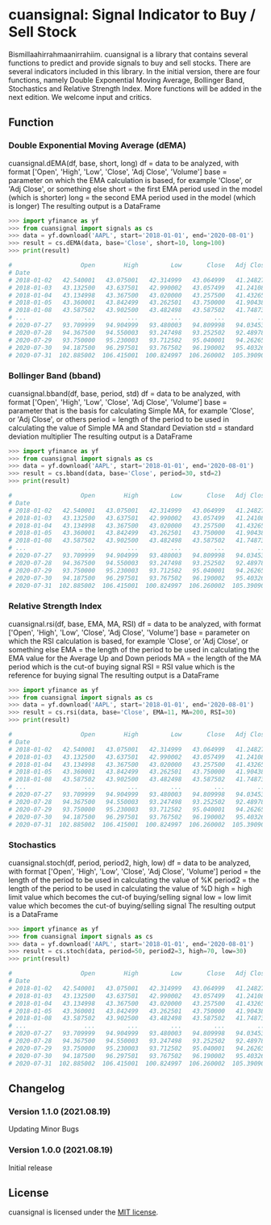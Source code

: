 # cuansignal: Signal Indicator to Buy / Sell Stock

Bismillaahirrahmaanirrahiim.
cuansignal is a library that contains several functions to predict and provide signals to buy and sell stocks. There are several indicators included in this library. In the initial version, there are four functions, namely Double Exponential Moving Average, Bollinger Band, Stochastics and Relative Strength Index.
More functions will be added in the next edition. We welcome input and critics.


## Function

### Double Exponential Moving Average (dEMA)
 cuansignal.dEMA(df, base, short, long)
 df = data to be analyzed, with format ['Open', 'High', 'Low', 'Close', 'Adj Close', 'Volume']
 base = parameter on which the EMA calculation is based, for example 'Close', or 'Adj Close', or something else
 short = the first EMA period used in the model (which is shorter)
 long = the second EMA period used in the model (which is longer)
 The resulting output is a DataFrame

```python
>>> import yfinance as yf
>>> from cuansignal import signals as cs
>>> data = yf.download('AAPL', start='2018-01-01', end='2020-08-01')
>>> result = cs.dEMA(data, base='Close', short=10, long=100)
>>> print(result)

#                   Open        High         Low       Close   Adj Close     Volume     EMA 10    EMA 100      Buy       Sell
# Date
# 2018-01-02   42.540001   43.075001   42.314999   43.064999   41.248272  102223600  43.064999  43.064999      NaN        NaN
# 2018-01-03   43.132500   43.637501   42.990002   43.057499   41.241089  118071600  43.063635  43.064850      NaN  43.057499
# 2018-01-04   43.134998   43.367500   43.020000   43.257500   41.432659   89738400  43.098883  43.068665  43.2575        NaN
# 2018-01-05   43.360001   43.842499   43.262501   43.750000   41.904385   94640000  43.217268  43.082157      NaN        NaN
# 2018-01-08   43.587502   43.902500   43.482498   43.587502   41.748737   82271200  43.284583  43.092164      NaN        NaN
# ...                ...         ...         ...         ...         ...        ...        ...        ...      ...        ...
# 2020-07-27   93.709999   94.904999   93.480003   94.809998   94.034538  121214000  95.069989  82.520419      NaN        NaN
# 2020-07-28   94.367500   94.550003   93.247498   93.252502   92.489784  103625600  94.739537  82.732936      NaN        NaN
# 2020-07-29   93.750000   95.230003   93.712502   95.040001   94.262657   90329200  94.794167  82.976640      NaN        NaN
# 2020-07-30   94.187500   96.297501   93.767502   96.190002   95.403267  158130000  95.047955  83.238291      NaN        NaN
# 2020-07-31  102.885002  106.415001  100.824997  106.260002  105.390907  374336800  97.086509  83.694166      NaN        NaN

```

### Bollinger Band (bband)
 cuansignal.bband(df, base, period, std)
 df = data to be analyzed, with format ['Open', 'High', 'Low', 'Close', 'Adj Close', 'Volume']
 base = parameter that is the basis for calculating Simple MA, for example 'Close', or 'Adj Close', or others
 period = length of the period to be used in calculating the value of Simple MA and Standard Deviation
 std = standard deviation multiplier
 The resulting output is a DataFrame

```python
>>> import yfinance as yf
>>> from cuansignal import signals as cs
>>> data = yf.download('AAPL', start='2018-01-01', end='2020-08-01')
>>> result = cs.bband(data, base='Close', period=30, std=2)
>>> print(result)

#                   Open        High         Low       Close   Adj Close     Volume        SMA       STD       Upper      Lower  Buy        Sell
# Date
# 2018-01-02   42.540001   43.075001   42.314999   43.064999   41.248272  102223600        NaN       NaN         NaN        NaN  NaN         NaN
# 2018-01-03   43.132500   43.637501   42.990002   43.057499   41.241089  118071600        NaN       NaN         NaN        NaN  NaN         NaN
# 2018-01-04   43.134998   43.367500   43.020000   43.257500   41.432659   89738400        NaN       NaN         NaN        NaN  NaN         NaN
# 2018-01-05   43.360001   43.842499   43.262501   43.750000   41.904385   94640000        NaN       NaN         NaN        NaN  NaN         NaN
# 2018-01-08   43.587502   43.902500   43.482498   43.587502   41.748737   82271200        NaN       NaN         NaN        NaN  NaN         NaN
# ...                ...         ...         ...         ...         ...        ...        ...       ...         ...        ...  ...         ...
# 2020-07-27   93.709999   94.904999   93.480003   94.809998   94.034538  121214000  92.712333  3.608910   99.930152  85.494514  NaN         NaN
# 2020-07-28   94.367500   94.550003   93.247498   93.252502   92.489784  103625600  92.962499  3.361075   99.684650  86.240349  NaN         NaN
# 2020-07-29   93.750000   95.230003   93.712502   95.040001   94.262657   90329200  93.196500  3.247561   99.691622  86.701377  NaN         NaN
# 2020-07-30   94.187500   96.297501   93.767502   96.190002   95.403267  158130000  93.472916  3.131830   99.736577  87.209256  NaN         NaN
# 2020-07-31  102.885002  106.415001  100.824997  106.260002  105.390907  374336800  94.083833  3.741930  101.567694  86.599972  NaN  106.260002

```

### Relative Strength Index
 cuansignal.rsi(df, base, EMA, MA, RSI)
 df = data to be analyzed, with format ['Open', 'High', 'Low', 'Close', 'Adj Close', 'Volume']
 base = parameter on which the RSI calculation is based, for example 'Close', or 'Adj Close', or something else
 EMA = the length of the period to be used in calculating the EMA value for the Average Up and Down periods
 MA = the length of the MA period which is the cut-of buying signal
 RSI = RSI value which is the reference for buying signal
 The resulting output is a DataFrame

```python
>>> import yfinance as yf
>>> from cuansignal import signals as cs
>>> data = yf.download('AAPL', start='2018-01-01', end='2020-08-01')
>>> result = cs.rsi(data, base='Close', EMA=11, MA=200, RSI=30)
>>> print(result)

#                   Open        High         Low       Close   Adj Close     Volume      MA200  ...  Downmove    Avg Up  Avg Down          RS        RSI  Buy  Sell
# Date                                                                                          ...
# 2018-01-02   42.540001   43.075001   42.314999   43.064999   41.248272  102223600        NaN  ...  0.000000  0.000000  0.000000         NaN        NaN  NaN   NaN
# 2018-01-03   43.132500   43.637501   42.990002   43.057499   41.241089  118071600        NaN  ...  0.000174  0.000000  0.000095    0.000000   0.000000  NaN   NaN
# 2018-01-04   43.134998   43.367500   43.020000   43.257500   41.432659   89738400        NaN  ...  0.000000  0.001838  0.000057   32.006998  96.970339  NaN   NaN
# 2018-01-05   43.360001   43.842499   43.262501   43.750000   41.904385   94640000        NaN  ...  0.000000  0.004911  0.000039  126.150084  99.213528  NaN   NaN
# 2018-01-08   43.587502   43.902500   43.482498   43.587502   41.748737   82271200        NaN  ...  0.003714  0.003543  0.001063    3.332459  76.918422  NaN   NaN
# ...                ...         ...         ...         ...         ...        ...        ...  ...       ...       ...       ...         ...        ...  ...   ...
# 2020-07-27   93.709999   94.904999   93.480003   94.809998   94.034538  121214000  74.389675  ...  0.000000  0.007620  0.007816    0.975028  49.367794  NaN   NaN        
# 2020-07-28   94.367500   94.550003   93.247498   93.252502   92.489784  103625600  74.568325  ...  0.016428  0.006350  0.009251    0.686457  40.704080  NaN   NaN        
# 2020-07-29   93.750000   95.230003   93.712502   95.040001   94.262657   90329200  74.748262  ...  0.000000  0.008487  0.007709    1.100866  52.400580  NaN   NaN        
# 2020-07-30   94.187500   96.297501   93.767502   96.190002   95.403267  158130000  74.934375  ...  0.000000  0.009089  0.006424    1.414785  58.588444  NaN   NaN        
# 2020-07-31  102.885002  106.415001  100.824997  106.260002  105.390907  374336800  75.171525  ...  0.000000  0.025022  0.005354    4.673949  82.375592  NaN   NaN        

```
### Stochastics
 cuansignal.stoch(df, period, period2, high, low)
 df = data to be analyzed, with format ['Open', 'High', 'Low', 'Close', 'Adj Close', 'Volume']
 period = the length of the period to be used in calculating the value of %K
 period2 = the length of the period to be used in calculating the value of %D
 high = high limit value which becomes the cut-of buying/selling signal
 low = low limit value which becomes the cut-of buying/selling signal
 The resulting output is a DataFrame

```python
>>> import yfinance as yf
>>> from cuansignal import signals as cs
>>> data = yf.download('AAPL', start='2018-01-01', end='2020-08-01')
>>> result = cs.stoch(data, period=50, period2=3, high=70, low=30)
>>> print(result)

#                   Open        High         Low       Close   Adj Close     Volume     50-high     50-low         %K         %D  Buy  Sell  Stoch Signal
# Date
# 2018-01-02   42.540001   43.075001   42.314999   43.064999   41.248272  102223600         NaN        NaN        NaN        NaN  NaN   NaN             0
# 2018-01-03   43.132500   43.637501   42.990002   43.057499   41.241089  118071600         NaN        NaN        NaN        NaN  NaN   NaN             0
# 2018-01-04   43.134998   43.367500   43.020000   43.257500   41.432659   89738400         NaN        NaN        NaN        NaN  NaN   NaN             0
# 2018-01-05   43.360001   43.842499   43.262501   43.750000   41.904385   94640000         NaN        NaN        NaN        NaN  NaN   NaN             0
# 2018-01-08   43.587502   43.902500   43.482498   43.587502   41.748737   82271200         NaN        NaN        NaN        NaN  NaN   NaN             0
# ...                ...         ...         ...         ...         ...        ...         ...        ...        ...        ...  ...   ...           ...
# 2020-07-27   93.709999   94.904999   93.480003   94.809998   94.034538  121214000   99.955002  75.052498  79.339410  73.771033  NaN   NaN             0
# 2020-07-28   94.367500   94.550003   93.247498   93.252502   92.489784  103625600   99.955002  77.580002  70.044695  73.303047  NaN   NaN             0
# 2020-07-29   93.750000   95.230003   93.712502   95.040001   94.262657   90329200   99.955002  78.252502  77.352835  75.578980  NaN   NaN             0
# 2020-07-30   94.187500   96.297501   93.767502   96.190002   95.403267  158130000   99.955002  78.272499  82.635771  76.677767  NaN   NaN             0
# 2020-07-31  102.885002  106.415001  100.824997  106.260002  105.390907  374336800  106.415001  78.272499  99.449236  86.479281  NaN   NaN             0

```

## Changelog

### Version 1.1.0 (2021.08.19)
 Updating Minor Bugs

### Version 1.0.0 (2021.08.19)
 Initial release

## License

cuansignal is licensed under the [MIT license](LICENSE).
